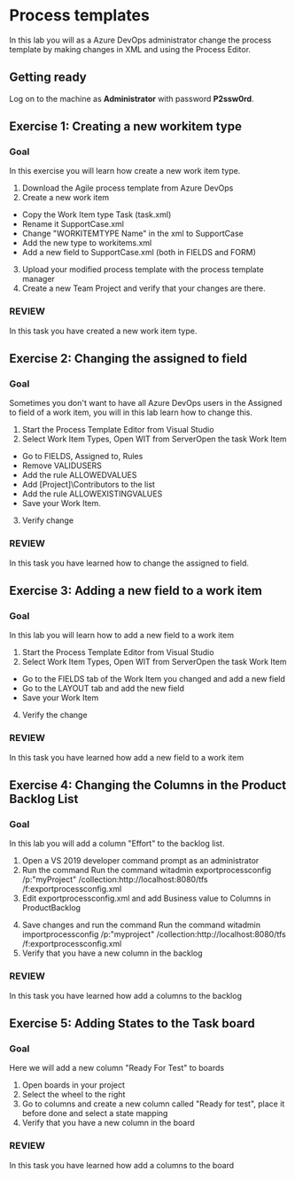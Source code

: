 # Process templates

In this lab you will as a Azure DevOps administrator change the process template by making changes in XML and using the Process Editor.


## Getting ready

Log on to the machine as **Administrator** with password **P2ssw0rd**.


## Exercise 1: Creating a new workitem type

### Goal 
In this exercise you will learn how create a new work item type. 

1. Download the Agile process template from Azure DevOps
2. Create a new work item 
* Copy the Work Item type Task (task.xml)
* Rename it SupportCase.xml
* Change "WORKITEMTYPE Name" in the xml to SupportCase
* Add the new type to workitems.xml
* Add a new field to  SupportCase.xml (both in FIELDS and FORM)
3. Upload your modified process template with the process template manager 
4. Create a new Team Project and verify that your changes are there. 

### REVIEW 
In this task you have created a new work item type. 

## Exercise 2: Changing the assigned to field

### Goal 
Sometimes you don't want to have all Azure DevOps users in the Assigned to field of a work item, you will in this lab learn how to change this. 


1. Start the Process Template Editor from Visual Studio  
2. Select Work Item Types, Open WIT from ServerOpen the task Work Item 
* Go to FIELDS, Assigned to, Rules
* Remove VALIDUSERS
* Add the rule ALLOWEDVALUES
* Add [Project]\Contributors to the list
* Add the rule ALLOWEXISTINGVALUES 
* Save your Work Item. 
3. Verify change 

### REVIEW 
In this task you have learned how to change the assigned to field. 


## Exercise 3: Adding a new field to a work item

### Goal 
In this lab you will learn how to add a new field to a work item 


1. Start the Process Template Editor from Visual Studio  
2. Select Work Item Types, Open WIT from ServerOpen the task Work Item 
* Go to the FIELDS tab of the Work Item you changed and add a new field
* Go to the LAYOUT tab and add the new field
* Save your Work Item 
4. Verify the change

### REVIEW 
In this task you have learned how add a new field to a work item 

## Exercise 4: Changing the Columns in the Product Backlog List

### Goal 
In this lab you will add a column "Effort" to the backlog list. 

1. Open a VS 2019 developer command prompt as an administrator 
2. Run the command Run the command witadmin exportprocessconfig /p:"myProject" /collection:http://localhost:8080/tfs /f:exportprocessconfig.xml 
3. Edit exportprocessconfig.xml and add Business value to Columns in ProductBacklog

<Column width="100" refname="Microsoft.VSTS.Common.BusinessValue" /> 

4. Save changes and run the command Run the command witadmin importprocessconfig /p:"myproject" /collection:http://localhost:8080/tfs /f:exportprocessconfig.xml  
5. Verify that you have a new column in the backlog  

### REVIEW 
In this task you have learned how add a columns to the backlog 

## Exercise 5: Adding States to the Task board

### Goal 
Here we will add a new column "Ready For Test" to boards 

1. Open boards in your project
2. Select the wheel to the right
3. Go to columns and create a new column called "Ready for test", place it before done and select a state mapping
4. Verify that you have a new column in the board  

### REVIEW 
In this task you have learned how add a columns to the board 
